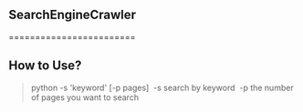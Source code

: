 ## SearchEngineCrawler
========================

How to Use?
------------------
> python -s 'keyword' [-p pages] 
  -s search by keyword
  -p the number of pages you want to search
